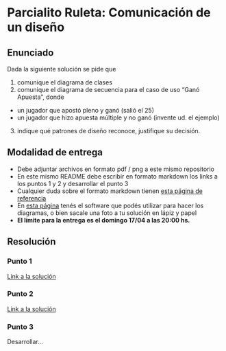 # Parcialito Ruleta: Comunicación de un diseño

## Enunciado

Dada la siguiente solución se pide que

1. comunique el diagrama de clases
2. comunique el diagrama de secuencia para el caso de uso “Ganó Apuesta”, donde
  - un jugador que apostó pleno y ganó (salió el 25)
  - un jugador que hizo apuesta múltiple y no ganó (invente ud. el ejemplo)
3. indique qué patrones de diseño reconoce, justifique su decisión.

## Modalidad de entrega

- Debe adjuntar archivos en formato pdf / png a este mismo repositorio
- En este mismo README debe escribir en formato markdown los links a los puntos 1 y 2 y desarrollar el punto 3
- Cualquier duda sobre el formato markdown tienen [esta página de referencia](https://www.markdownguide.org/cheat-sheet/)
- En [esta página](https://algo2.uqbar-project.org/material/software) tenés el software que podés utilizar para hacer los diagramas, o bien sacale una foto a tu solución en lápiz y papel
- **El límite para la entrega es el domingo 17/04 a las 20:00 hs.**

## Resolución

### Punto 1
[Link a la solución]()

### Punto 2
[Link a la solución]()

### Punto 3

Desarrollar...
